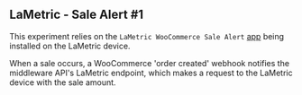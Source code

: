 ## LaMetric - Sale Alert #1

This experiment relies on the `LaMetric WooCommerce Sale Alert` [app](https://developer.lametric.com/applications/app/1424) being installed on the LaMetric device.

When a sale occurs, a WooCommerce 'order created' webhook notifies the middleware API's LaMetric endpoint, which makes a request to the LaMetric device with the sale amount.